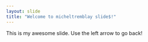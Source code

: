 ```yaml
---
layout: slide
title: "Welcome to micheltremblay slide$!"
---
```

This is my awesome slide.
Use the left arrow to go back!
